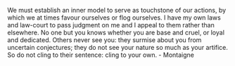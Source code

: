 We must establish an inner model to serve as touchstone of our actions, by which we at times favour ourselves or flog ourselves. I have my own laws and law-court to pass judgment on me and I appeal to them rather than elsewhere. No one but you knows whether you are base and cruel, or loyal and dedicated. Others never see you: they surmise about you from uncertain conjectures; they do not see your nature so much as your artifice. So do not cling to their sentence: cling to your own. - Montaigne
